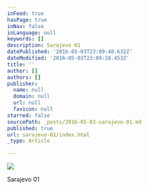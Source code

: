```yaml
---
inFeed: true
hasPage: true
inNav: false
inLanguage: null
keywords: []
description: Sarajevo 01
datePublished: '2016-05-03T23:09:40.632Z'
dateModified: '2016-05-03T23:09:28.453Z'
title: ''
author: []
authors: []
publisher:
  name: null
  domain: null
  url: null
  favicon: null
starred: false
sourcePath: _posts/2016-05-03-sarajevo-01.md
published: true
url: sarajevo-01/index.html
_type: Article

---
```

![](https://the-grid-user-content.s3-us-west-2.amazonaws.com/add74371-b851-4e5b-86db-1c5d74daf871.jpg)

Sarajevo 01
